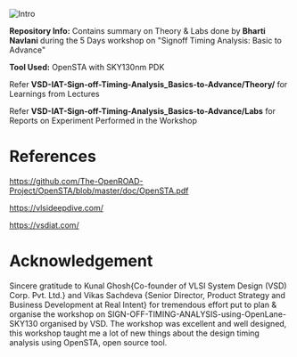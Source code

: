 

![Intro](https://user-images.githubusercontent.com/84861735/220158079-725fc5d1-6b99-4458-9c3f-915928f4334c.png)




**Repository Info:**  Contains summary on Theory & Labs done by **Bharti Navlani** during the 5 Days workshop on "Signoff Timing Analysis: Basic to Advance"

**Tool Used:**  OpenSTA with SKY130nm PDK

Refer **VSD-IAT-Sign-off-Timing-Analysis_Basics-to-Advance/Theory/** for Learnings from Lectures

Refer **VSD-IAT-Sign-off-Timing-Analysis_Basics-to-Advance/Labs** for Reports on Experiment Performed in the Workshop 


# References

https://github.com/The-OpenROAD-Project/OpenSTA/blob/master/doc/OpenSTA.pdf

https://vlsideepdive.com/

https://vsdiat.com/

# Acknowledgement

Sincere gratitude to Kunal Ghosh{Co-founder of VLSI System Design (VSD) Corp. Pvt. Ltd.} and Vikas Sachdeva {Senior Director, Product Strategy and Business Development at Real Intent} for tremendous effort put to plan & organise the workshop on SIGN-OFF-TIMING-ANALYSIS-using-OpenLane-SKY130 organised by VSD. The workshop was excellent and well designed, this workshop taught me a lot of new things about the design timing analysis using OpenSTA, open source tool.
